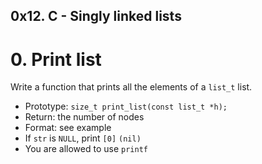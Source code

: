 ## 0x12. C - Singly linked lists

#  0. Print list

Write a function that prints all the elements of a `list_t` list.

*  Prototype: `size_t print_list(const list_t *h);`
*  Return: the number of nodes
*  Format: see example
*  If `str` is `NULL`, print `[0]` `(nil)`
*  You are allowed to use `printf`
